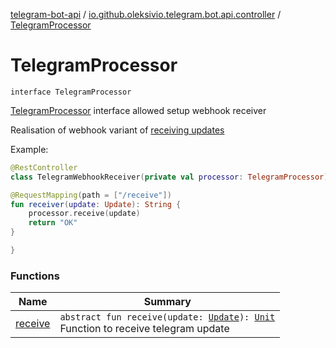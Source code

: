 [telegram-bot-api](../../index.md) / [io.github.oleksivio.telegram.bot.api.controller](../index.md) / [TelegramProcessor](./index.md)

# TelegramProcessor

`interface TelegramProcessor`

[TelegramProcessor](./index.md) interface allowed setup webhook receiver

Realisation of webhook variant of [receiving updates](https://core.telegram.org/bots/api#getting-updates)

Example:

``` kotlin
@RestController
class TelegramWebhookReceiver(private val processor: TelegramProcessor) {

@RequestMapping(path = ["/receive"])
fun receiver(update: Update): String {
    processor.receive(update)
    return "OK"
}

}
```

### Functions

| Name | Summary |
|---|---|
| [receive](receive.md) | `abstract fun receive(update: `[`Update`](../../io.github.oleksivio.telegram.bot.api.model.objects/-update/index.md)`): `[`Unit`](https://kotlinlang.org/api/latest/jvm/stdlib/kotlin/-unit/index.html)<br>Function to receive telegram update |
